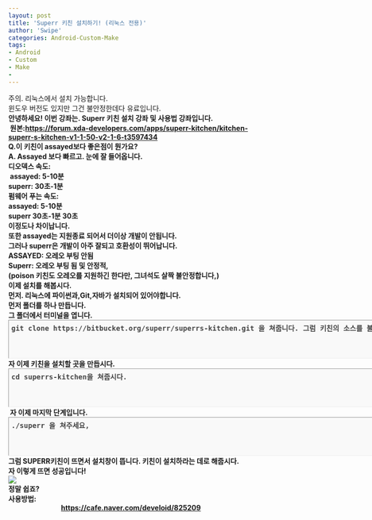 ```yaml
---
layout: post
title: 'Superr 키친 설치하기! (리눅스 전용)'
author: 'Swipe'
categories: Android-Custom-Make
tags:
- Android
- Custom
- Make
-
---
```



<script> location.href='https://cafe.naver.com/develoid/825203' ; </script>

<div><div><span>주의. 리눅스에서 설치 가능합니다.</span></div><div><span>윈도우 버전도 있지만 그건 불안정한데다 유료입니다.&nbsp;</span></div><div><span><b></span></div><div><span>안녕하세요! 이번 강좌는. Superr 키친 설치 강좌 및 사용법 강좌입니다.</span><b></div><div><span><b></span></div><div><span>&nbsp;원본:</span><span><a href="https://forum.xda-developers.com/apps/superr-kitchen/kitchen-superr-s-kitchen-v1-1-50-v2-1-6-t3597434">https://forum.xda-developers.com/apps/superr-kitchen/kitchen-superr-s-kitchen-v1-1-50-v2-1-6-t3597434</a></span></div><div><span><b></span></div><div><span>Q.이 키친이 assayed보다 좋은점이 뭔가요?</span></div><div><span><b></span></div><div><span>A. Assayed 보다 빠르고. 눈에 잘 들어옵니다.</span></div><div><span><b></span></div><div><span>디오덱스 속도:</span></div><div><span>&nbsp;assayed: 5-10분</span></div><div><span>superr: 30초-1분</span></div><div><span>펌웨어 푸는 속도:</span></div><div><span>assayed: 5-10분</span></div><div><span>superr 30초-1분 30초</span></div><div><span><b></span></div><div><span>이정도나 차이납니다.</span></div><div><span>또한 assayed는 지원종료 되어서 더이상 개발이 안됩니다.</span></div><div><span>그러나 superr은 개발이 아주 잘되고 호환성이 뛰어납니다.</span></div><div><span><b></span></div><div><span>ASSAYED: 오레오 부팅 안됨</span></div><div><span>Superr: 오레오 부팅 됨 및 안정적,</span></div><div><span>(poison 키친도 오레오를 지원하긴 한다만, 그녀석도 살짝 불안정합니다,)</span></div><div><span><b></span></div><div><span>이제 설치를 해봅시다.</span></div><div><b></div><div><span>먼저. 리눅스에 파이썬과,Git,자바가 설치되어 있어야합니다.</span></div><div><span>먼저 폴더를 하나 만듭니다.</span></div><div><span>그 폴더에서 터미널을 엽니다.</span></div><div><span><b></span></div><div><pre class="alt2" dir="ltr" style="max-width: 900px; background: rgb(249, 249, 249); color: rgb(69, 69, 69); border: 1px inset; padding: 5px; font-size: 14px; margin-top: 0px; margin-bottom: 0px; width: 900px; height: 66px; text-align: left; overflow: auto;">git clone https://bitbucket.org/superr/superrs-kitchen.git 을 쳐줍니다. 그럼 키친의 소스를 불러옵니다.&lt;/pre&gt;</pre></div><div><span><b></span></div><div><span>자 이제 키친을 설치할 곳을 만듭시다.</span></div><div><b></div><div><pre class="alt2" dir="ltr" style="max-width: 900px; background: rgb(249, 249, 249); color: rgb(69, 69, 69); border: 1px inset; padding: 5px; font-size: 14px; margin-top: 0px; margin-bottom: 0px; width: 900px; height: 66px; text-align: left; overflow: auto;">cd superrs-kitchen을 쳐줍시다.</pre></div><div><b></div><div><b></div><div><span>&nbsp;자 이제 마지막 단계입니다.&nbsp;</span><b></div><div><pre class="alt2" dir="ltr" style="max-width: 900px; background: rgb(249, 249, 249); color: rgb(69, 69, 69); border: 1px inset; padding: 5px; font-size: 14px; margin-top: 0px; margin-bottom: 0px; width: 900px; height: 66px; text-align: left; overflow: auto;">./superr 을 쳐주세요,</pre></div><div><span><b></span></div><div><span>그럼 SUPERR키친이 뜨면서 설치창이 뜹니다. 키친이 설치하라는 데로 해줍시다.</span></div><div><span><b></span></div><div><span>자 이렇게 뜨면 성공입니다!</span></div><div><span><img src="https://cafeptthumb-phinf.pstatic.net/MjAxODA5MjhfNjgg/MDAxNTM4MTM0MDgwMTk5.PLuhZwCzFKOxLN-zICThGMTeiLKMXK0aDzBlxMpmpQsg.WZwU6MnNzWNw5kDFoEi-XCFpMGRX3NwsSndGMvNJnusg.PNG.hanbin81j32/2018-09-26_14-43-17.png?type=w740"><b></span></div><div><b></div><div><span>정말 쉽죠?</span></div><div><b></div><b><div><span>사용방법:</span></div>&nbsp; &nbsp; &nbsp; &nbsp; &nbsp; &nbsp; &nbsp; &nbsp; &nbsp; &nbsp; &nbsp; &nbsp; &nbsp; &nbsp; &nbsp; &nbsp; <span><a href="https://cafe.naver.com/develoid/825209">https://cafe.naver.com/develoid/825209</a></span></blockquote><div><span><b></span></div><div><span><b></span></div></div>
